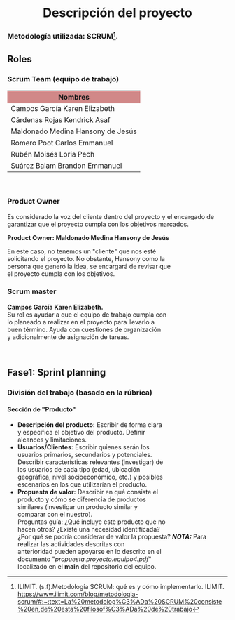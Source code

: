 <div>
   <center>
      <h1>Descripción del proyecto</h1>
   </center>
</div>
<div>
  
  ### Metodología utilizada: SCRUM[^1].
  ## Roles
  ### Scrum Team (equipo de trabajo)
<table align=center>  
   <tr>  
      <th bgcolor="#D18888" >Nombres</th>  
   </tr> 
    <tr>  
      <td>Campos García Karen Elizabeth</td>  
   </tr> 
   <tr>  
      <td>Cárdenas Rojas Kendrick Asaf</td>  
   </tr> 
    <tr>  
      <td>Maldonado Medina Hansony de Jesús</td>  
   </tr> 
    <tr>  
      <td>Romero Poot Carlos Emmanuel</td>  
   </tr> 
     <tr>  
      <td>Rubén Moisés Loria Pech</td>  
   </tr> 
    <tr>  
      <td>Suárez Balam Brandon Emmanuel</td>  
   </tr> 
 </table>
<br>

### Product Owner 
<p>Es considerado la voz del cliente dentro del proyecto y  el encargado de garantizar que el proyecto cumpla con los objetivos marcados. </p>
<p><strong>Product Owner: Maldonado Medina Hansony de Jesús </strong><br>

<p>En este caso, no tenemos un "cliente" que nos esté <br>solicitando el proyecto. No obstante, Hansony como la<br> persona que generó la idea, se encargará de revisar que <br>el proyecto cumpla con los objetivos.  </p>

### Scrum master
<p><strong>Campos García Karen Elizabeth.</strong><br>
Su rol es ayudar a que el equipo de trabajo cumpla con<br>lo planeado a realizar en el proyecto para llevarlo a<br>buen término. Ayuda con cuestiones de organización<br> y adicionalmente de asignación de tareas.</p>
 
<br>

## Fase1: Sprint planning
### División del trabajo (basado en la rúbrica)

#### Sección de "Producto"

 - **Descripción del producto:** Escribir de forma clara<br> y específica el objetivo del producto. Definir <br> alcances y limitaciones. <br> 
 - **Usuarios/Clientes:** Escribir quienes serán los<br> usuarios primarios, secundarios y potenciales. <br> Describir características relevantes (investigar) de <br> los usuarios de cada tipo (edad,  ubicación <br> geográfica, nivel socioeconómico, etc.)  y posibles <br> escenarios en los que utilizarían el producto. 
 - **Propuesta de valor:** Describir en qué consiste el <br>producto y cómo se diferencia  de productos <br>similares (investigar un producto similar y <br>comparar con el nuestro). <br>Preguntas guía: ¿Qué incluye este producto que no <br>hacen otros? ¿Existe una necesidad identificada? <br>¿Por qué se podría considerar de valor la propuesta?
 ***NOTA:***  Para realizar las actividades descritas con <br>anterioridad pueden apoyarse en lo descrito en el <br>documento "*propuesta.proyecto.equipo4.pdf*"  <br>localizado en el **main** del repositorio del equipo.


 

[^1]: ILIMIT. (s.f).Metodología SCRUM: qué es y cómo implementarlo. ILIMIT. https://www.ilimit.com/blog/metodologia-scrum/#:~:text=La%20metodolog%C3%ADa%20SCRUM%20consiste%20en,de%20esta%20filosof%C3%ADa%20de%20trabajo

<!--stackedit_data:
eyJoaXN0b3J5IjpbMjA0ODEzMzQ4NywtOTc4MjQxNzNdfQ==
-->